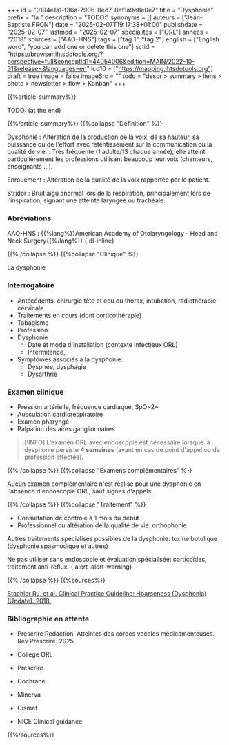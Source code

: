 +++
id = "0194e1a1-f36a-7906-8ed7-8ef1a9e8e0e7"
title = "Dysphonie"
prefix = "la "
description = "TODO:"
synonyms = []
auteurs = ["Jean-Baptiste FRON"]
date = "2025-02-07T19:17:38+01:00"
publishdate = "2025-02-07"
lastmod = "2025-02-07"
specialites = ["ORL"]
annees = "2018"
sources = ["AAO-HNS"]
tags = ["tag 1", "tag 2"]
english = ["English word", "you can add one or delete this one"]
sctid = "https://browser.ihtsdotools.org/?perspective=full&conceptId1=44054006&edition=MAIN/2022-10-31&release=&languages=en"
icd10 = ["https://mapping.ihtsdotools.org"]
draft = true
image = false
imageSrc = ""
todo = "descr > summary > liens > photo > newsletter > flow > Kanban"
+++

{{%article-summary%}}

TODO: (at the end)

{{%/article-summary%}}
{{%collapse "Définition" %}}

Dysphonie
: Altération de la production de la voix, de sa hauteur, sa puissance ou de l'effort avec retentissement sur la communication ou la qualité de vie.
: Très fréquente (1 adulte/13 chaque année), elle atteint particulièrement les professions utilisant beaucoup leur voix (chanteurs, enseignants ...).

Enrouement
: Altération de la qualité de la voix rapportée par le patient.

Stridor
: Bruit aigu anormal lors de la respiration, principalement lors de l'inspiration, signant une atteinte laryngée ou trachéale.

### Abréviations

AAO-HNS
: {{%lang%}}American Academy of Otolaryngology - Head and Neck Surgery{{%/lang%}}
{.dl-inline}

{{% /collapse %}}
{{%collapse "Clinique" %}}

La dysphonie

### Interrogatoire

- Antécédents: chirurgie tête et cou ou thorax, intubation, radiothérapie cervicale
- Traitements en cours (dont corticothérapie)
- Tabagisme
- Profession
- Dysphonie
  - Date et mode d'installation (contexte infectieux ORL)
  - Intermitence,
- Symptômes associés à la dysphonie:
  - Dyspnée, dysphagie
  - Dysarthrie

### Examen clinique

- Pression artérielle, fréquence cardiaque, SpO~2~
- Ausculation cardiorespiratoire
- Examen pharyngé
- Palpation des aires ganglionnaires

> [!INFO]
> L'examen ORL avec endoscopie est nécessaire lorsque la dysphonie persiste **4 semaines** (avant en cas de point d'appel ou de profession affectée).

{{% /collapse %}}
{{%collapse "Examens complémentaires" %}}

Aucun examen complémentaire n'est réalisé pour une dysphonie en l'absence d'endoscopie ORL, sauf signes d'appels.

{{% /collapse %}}
{{%collapse "Traitement" %}}

- Consultation de contrôle à 1 mois du début
- Professionnel ou altération de la qualité de vie: orthophonie

Autres traitements spécialisés possibles de la dysphonie: toxine botulique (dysphonie spasmodique et autres)

Ne pas utiliser sans endoscopie et évaluation spécialisée: corticoïdes, traitement anti-reflux.
{.alert .alert-warning}

{{% /collapse %}}
{{%sources%}}

[Stachler RJ, et al. Clinical Practice Guideline: Hoarseness (Dysphonia) (Update). 2018.](https://aao-hnsfjournals.onlinelibrary.wiley.com/doi/10.1177/0194599817751030)

### Bibliographie en attente

- Prescrire Redaction. Atteintes des cordes vocales médicamenteuses. Rev Prescrire. 2025.

- Collège ORL
- Prescrire
- Cochrane
- Minerva
- Cismef
- NICE Clinical guidance

{{%/sources%}}

